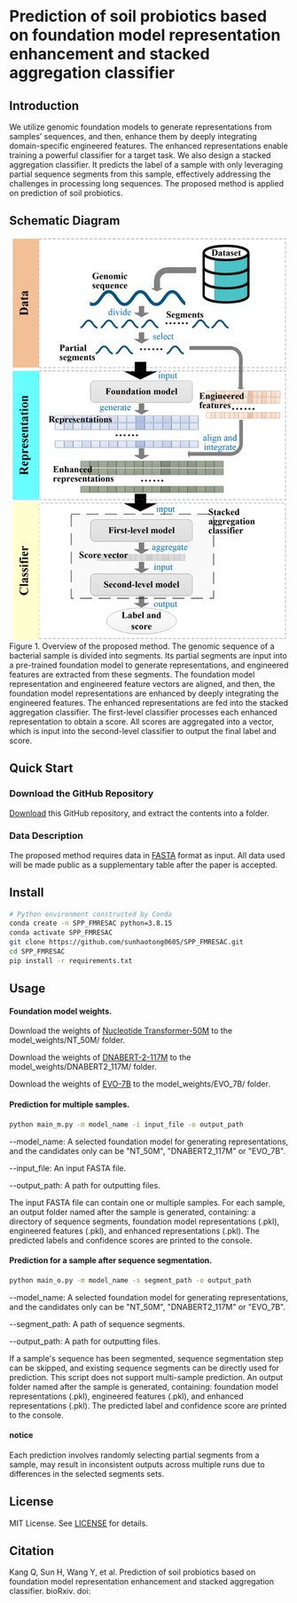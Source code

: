 # Prediction of soil probiotics based on foundation model representation enhancement and stacked aggregation classifier

## Introduction
We utilize genomic foundation models to generate representations from samples’ sequences, and then, enhance them by deeply integrating domain-specific engineered features. The enhanced representations enable training a powerful classifier for a target task. We also design a stacked aggregation classifier. It predicts the label of a sample with only leveraging partial sequence segments from this sample, effectively addressing the challenges in processing long sequences. The proposed method is applied on prediction of soil probiotics.

## Schematic Diagram
<div style="text-align: center;">
    <img src="img/fig1.jpg" alt="fig1" width="493" height="725">
</div>
Figure 1. Overview of the proposed method. The genomic sequence of a bacterial sample is divided into segments. Its partial segments are input into a pre-trained foundation model to generate representations, and engineered features are extracted from these segments. The foundation model representation and engineered feature vectors are aligned, and then, the foundation model representations are enhanced by deeply integrating the engineered features. The enhanced representations are fed into the stacked aggregation classifier. The first-level classifier processes each enhanced representation to obtain a score. All scores are aggregated into a vector, which is input into the second-level classifier to output the final label and score.

## Quick Start

### Download the GitHub Repository
[Download](https://github.com/sunhaotong0605/SPP_FMRESAC/archive/refs/heads/main.zip) this GitHub repository, and extract the contents into a folder.

### Data Description
The proposed method requires data in [FASTA](https://www.ncbi.nlm.nih.gov/genbank/fastaformat/) format as input. All data used will be made public as a supplementary table after the paper is accepted.

## Install
```bash
# Python environment constructed by Conda
conda create -n SPP_FMRESAC python=3.8.15
conda activate SPP_FMRESAC
git clone https://github.com/sunhaotong0605/SPP_FMRESAC.git
cd SPP_FMRESAC
pip install -r requirements.txt
```
## Usage
#### Foundation model weights.
Download the weights of [Nucleotide Transformer-50M](https://huggingface.co/InstaDeepAI/nucleotide-transformer-v2-50m-multi-species) to the model_weights/NT_50M/ folder.

Download the weights of [DNABERT-2-117M](https://huggingface.co/zhihan1996/DNABERT-2-117M) to the model_weights/DNABERT2_117M/ folder.

Download the weights of [EVO-7B](https://huggingface.co/togethercomputer/evo-1-8k-base) to the model_weights/EVO_7B/ folder.

#### Prediction for multiple samples.
```bash
python main_m.py -m model_name -i input_file -o output_path
```
--model_name: A selected foundation model for generating representations, and the candidates only can be "NT_50M", "DNABERT2_117M" or "EVO_7B".

--input_file: An input FASTA file.

--output_path: A path for outputting files.

The input FASTA file can contain one or multiple samples. For each sample, an output folder named after the sample is generated, containing: a directory of sequence segments, foundation model representations (.pkl), engineered features (.pkl), and enhanced representations (.pkl). The predicted labels and confidence scores are printed to the console.

#### Prediction for a sample after sequence segmentation.
```bash
python main_o.py -m model_name -s segment_path -o output_path
```
--model_name: A selected foundation model for generating representations, and the candidates only can be "NT_50M", "DNABERT2_117M" or "EVO_7B".

--segment_path: A path of sequence segments.

--output_path: A path for outputting files.

If a sample's sequence has been segmented, sequence segmentation step can be skipped, and existing sequence segments can be directly used for prediction. This script does not support multi-sample prediction. An output folder named after the sample is generated, containing: foundation model representations (.pkl), engineered features (.pkl), and enhanced representations (.pkl). The predicted label and confidence score are printed to the console.

#### notice
Each prediction involves randomly selecting partial segments from a sample, may result in inconsistent outputs across multiple runs due to differences in the selected segments sets.

## License
MIT License. See [LICENSE](LICENSE.txt) for details.

## Citation
Kang Q, Sun H, Wang Y, et al. Prediction of soil probiotics based on foundation model representation enhancement and stacked aggregation classifier. bioRxiv. doi:
